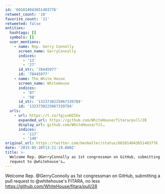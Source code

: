 ```yaml
---
id: '601014843651403776'
retweet_count: '18'
favorite_count: '11'
retweeted: false
entities:
  hashtags: []
  symbols: []
  user_mentions:
    - name: Rep. Gerry Connolly
      screen_name: GerryConnolly
      indices:
        - '13'
        - '27'
      id_str: '78445977'
      id: '78445977'
    - name: The White House
      screen_name: WhiteHouse
      indices:
        - '87'
        - '98'
      id_str: '1323730225067339784'
      id: '1323730225067339784'
  urls:
    - url: https://t.co/fgjsoHZI6x
      expanded_url: https://github.com/WhiteHouse/fitara/pull/28
      display_url: github.com/WhiteHouse/fit…
      indices:
        - '117'
        - '140'
original_url: https://twitter.com/benbalter/status/601014843651403776
date: '2015-05-20T13:21:19.000Z'
title: >-
  Welcome Rep. @GerryConnolly as 1st congressman on GitHub, submitting a pull
  request to @whitehouse's…
---
```


Welcome Rep. @GerryConnolly as 1st congressman on GitHub, submitting a pull request to @whitehouse's FITARA, no less https://github.com/WhiteHouse/fitara/pull/28